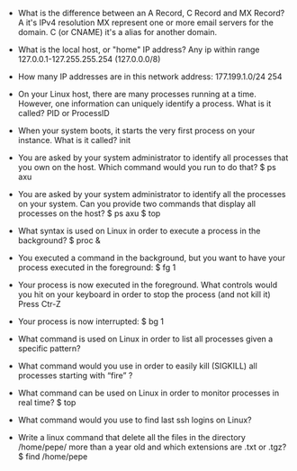 * What is the difference between an A Record, C Record and MX Record?
A it's IPv4 resolution
MX represent one or more email servers for the domain.
C (or CNAME) it's a alias for another domain. 

* What is the local host, or "home" IP address?
Any ip within range 127.0.0.1-127.255.255.254 (127.0.0.0/8)

* How many IP addresses are in this network address: 177.199.1.0/24
254

* On your Linux host, there are many processes running at a time. However, one information can uniquely identify a process. What is it called?
PID or ProcessID

* When your system boots, it starts the very first process on your instance. What is it called?
init

* You are asked by your system administrator to identify all processes that you own on the host. Which
command would you run to do that?
$ ps axu

* You are asked by your system administrator to identify all the processes on your system. Can you provide two commands that display all processes on the host?
$ ps axu
$ top

* What syntax is used on Linux in order to execute a process in the background?
$ proc &

* You executed a command in the background, but you want to have your process executed in the foreground:
$ fg 1

* Your process is now executed in the foreground. What controls would you hit on your keyboard in order to stop the process (and not kill it)
Press Ctr-Z

* Your process is now interrupted:
$ bg 1

* What command is used on Linux in order to list all processes given a specific pattern?

* What command would you use in order to easily kill (SIGKILL) all processes starting with “fire” ?

* What command can be used on Linux in order to monitor processes in real time?
$ top

* What command would you use to find last ssh logins on Linux?

* Write a linux command that delete all the files in the directory /home/pepe/ more than a year old and which extensions are .txt or .tgz?
$ find /home/pepe 
